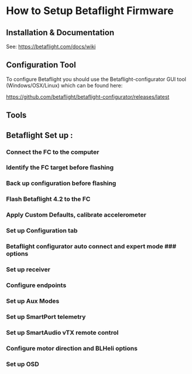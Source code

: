 # How to Setup Betaflight Firmware

## Installation & Documentation
See: https://betaflight.com/docs/wiki

## Configuration Tool
To configure Betaflight you should use the Betaflight-configurator GUI tool (Windows/OSX/Linux) which can be found here:

https://github.com/betaflight/betaflight-configurator/releases/latest
## Tools

## Betaflight Set up  :

### Connect the FC to the computer
### Identify the FC target before flashing
### Back up configuration before flashing
### Flash Betaflight 4.2 to the FC
### Apply Custom Defaults, calibrate accelerometer
### Set up Configuration tab
### Betaflight configurator auto connect and expert mode ### options
### Set up receiver
### Configure endpoints
### Set up Aux Modes
### Set up SmartPort telemetry
### Set up SmartAudio vTX remote control
### Configure motor direction and BLHeli options
### Set up OSD 
